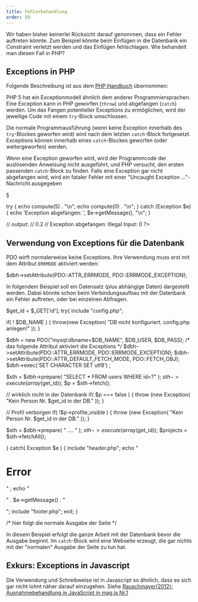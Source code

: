 ```yaml
---
title: Fehlerbehandlung
order: 50
---
```


Wir haben bisher keinerlei Rücksicht darauf genommen, dass ein Fehler auftreten
könnte.  Zum Beispiel könnte beim Einfügen in die Datenbank ein Constraint verletzt werden
und das Einfügen fehlschlagen. Wie behandelt man diesen Fall in PHP?


## Exceptions in PHP

Folgende Beschreibung ist aus dem [PHP Handbuch](http://www.php.net/manual/de/language.exceptions.php) übernommen:

PHP 5 hat ein Exceptionmodell ähnlich dem anderer Programmiersprachen. Eine Exception kann in PHP 
geworfen (`throw`) und abgefangen (`catch`) werden. Um das Fangen potentieller Exceptions zu 
ermöglichen, wird der jeweilige Code mit einem `try`-Block umschlossen. 

Die normale Programmausführung (wenn keine Exception innerhalb des `try`-Blockes geworfen wird) 
wird nach dem letzten `catch`-Block fortgesetzt. 
Exceptions können innerhalb eines `catch`-Blockes geworfen (oder weitergeworfen) werden.

Wenn eine Exception geworfen wird, wird der Programmcode der auslösenden Anweisung nicht ausgeführt, 
und PHP versucht, den ersten passenden `catch`-Block zu finden. Falls eine Exception gar
nicht abgefangen wird, wird ein fataler Fehler mit einer "Uncaught Exception ..."-Nachricht ausgegeben

§

<php caption="Beispiel für Exception-Handling in PHP">
<?php
function compute($x) {
    if ($x == 0) {
       throw new Exception('Illegal Input: 0.');
    }
    return 1 / $x;
}

try {
    echo compute(5) . "\n";
    echo compute(0) . "\n";
} catch (Exception $e) {
    echo 'Exception abgefangen: ',  $e->getMessage(), "\n";
}

// output:
// 0.2
// Exception abgefangen: Illegal Input: 0
?>
</php>


## Verwendung von Exceptions für die Datenbank

PDO wirft normalerweise keine Exceptions. Ihre Verwendung muss erst mit dem
Attribut `ERRMODE` aktiviert werden:

<php>
  $dbh->setAttribute(PDO::ATTR_ERRMODE, PDO::ERRMODE_EXCEPTION);
</php>


In folgendem Beispiel soll ein Datensatz (plus abhängige Daten) dargestellt werden.
Dabei könnte schon beim Verbindungsaufbau mit der Datenbank ein Fehler auftreten,
oder bei einzelnen Abfragen.

<php caption="Datenbank-Abfrage mit Exception Handling als Fehlerbehandlung">
$get_id = $_GET['id'];
try{
  include "config.php";

  if( ! $DB_NAME ) {
    throw(new Exception( "DB nicht konfiguriert. config.php anlegen!" ));
  }

  $dbh = new PDO("mysql:dbname=$DB_NAME", $DB_USER, $DB_PASS);
  /* das folgende Attribut aktiviert die Exceptions */
  $dbh->setAttribute(PDO::ATTR_ERRMODE, PDO::ERRMODE_EXCEPTION);
  $dbh->setAttribute(PDO::ATTR_DEFAULT_FETCH_MODE, PDO::FETCH_OBJ);
  $dbh->exec('SET CHARACTER SET utf8') ;

  $sth  = $dbh->prepare( "SELECT * FROM users WHERE id=?" );
  $sth->execute(array($get_id));
  $p = $sth->fetch();

  // wirklich nicht in der Datenbank
  if( $p === false ) {
    throw (new Exception( "Kein Person Nr. $get_id in der DB." ));
  }

  // Profil verborgen
  if( !$p->profile_visible  ) {
    throw (new Exception( "Kein Person Nr. $get_id in der DB." ));
  }

  $sth  = $dbh->prepare( " .... " );
  $sth->execute(array($get_id));
  $projects = $sth->fetchAll();

} catch( Exception $e ) {
  include "header.php";
  echo "<h1>Error</h1>" ;
  echo "<p>" . $e->getMessage() . "</p>";
  include "footer.php";
  exit;
}

/* hier folgt die normale Ausgabe der Seite */
</php>

In diesem Beispiel erfolgt die ganze Arbeit mit der Datenbank
bevor die Ausgabe beginnt.  Im `catch`-Block wird eine Webseite
erzeugt, die gar nichts mit der "normalen" Ausgabe der Seite zu
tun hat.

## Exkurs: Exceptions in Javascript

Die Verwendung und Schreibweise ist in Javascript so ähnlich, dass es sich
gar nicht lohnt näher darauf einzugehen. Siehe 
[Rauschmayer(2012): Ausnahmebehandlung in JavaScript in mag.js Nr.1](http://www.magjs.de/2012-01/rauschmayer/rauschmayer.html)

